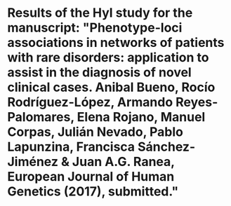 # Results of the HyI study for the manuscript: "Phenotype-loci associations in networks of patients with rare disorders: application to assist in the diagnosis of novel clinical cases. Anibal Bueno, Rocío Rodríguez-López, Armando Reyes-Palomares, Elena Rojano, Manuel Corpas, Julián Nevado, Pablo Lapunzina, Francisca Sánchez-Jiménez & Juan A.G. Ranea, European Journal of Human Genetics (2017), submitted."
